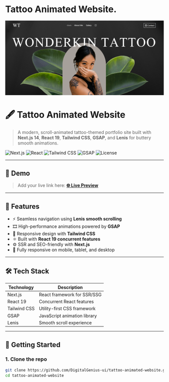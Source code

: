 # Tattoo Animated Website.

<img src="./public/demo.png" alt="banner"/>

# 🖋️ Tattoo Animated Website

> A modern, scroll-animated tattoo-themed portfolio site built with **Next.js 14**, **React 19**, **Tailwind CSS**, **GSAP**, and **Lenis** for buttery smooth animations.

![Next.js](https://img.shields.io/badge/Next.js-14-black?logo=nextdotjs&style=flat)
![React](https://img.shields.io/badge/React-19-61DAFB?logo=react&style=flat)
![Tailwind CSS](https://img.shields.io/badge/TailwindCSS-3.3-38B2AC?logo=tailwindcss&style=flat)
![GSAP](https://img.shields.io/badge/GSAP-Animation-88CE02?logo=greensock&style=flat)
![License](https://img.shields.io/github/license/yourusername/tattoo-animated-website)

---

## 🎨 Demo

> Add your live link here:
**[🌐 Live Preview](https://tattoo-animated-website.vercel.app/)**

---

## 🧠 Features

- ⚡ Seamless navigation using **Lenis smooth scrolling**
- 🎞️ High-performance animations powered by **GSAP**
- 💅 Responsive design with **Tailwind CSS**
- ⚛️ Built with **React 19 concurrent features**
- ⚙️ SSR and SEO-friendly with **Next.js**
- 📱 Fully responsive on mobile, tablet, and desktop

---

## 🛠️ Tech Stack

| Technology    | Description                     |
|---------------|---------------------------------|
| Next.js       | React framework for SSR/SSG     |
| React 19      | Concurrent React features       |
| Tailwind CSS  | Utility-first CSS framework     |
| GSAP          | JavaScript animation library    |
| Lenis         | Smooth scroll experience        |

---

## 🚀 Getting Started

### 1. Clone the repo

```bash
git clone https://github.com/DigitalGenius-ui/tattoo-animated-website.git
cd tattoo-animated-website

